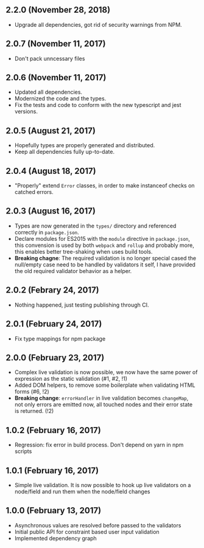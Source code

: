 ## 2.2.0 (November 28, 2018)
* Upgrade all dependencies, got rid of security warnings from NPM.

## 2.0.7 (November 11, 2017)
* Don't pack unncessary files

## 2.0.6 (November 11, 2017)
* Updated all dependencies.
* Modernized the code and the types.
* Fix the tests and code to conform with the new typescript and jest versions.

## 2.0.5 (August 21, 2017)
* Hopefully types are properly generated and distributed.
* Keep all dependencies fully up-to-date.

## 2.0.4 (August 18, 2017)
* "Properly" extend `Error` classes, in order to make instanceof checks on catched errors.

## 2.0.3 (August 16, 2017)
* Types are now generated in the `types/` directory and referenced correctly in `package.json`.
* Declare modules for ES2015 with the `module` directive in `package.json`, this convension
  is used by both `webpack` and `rollup` and probably more, this enables better tree-shaking
  when uses build tools.
* **Breaking chagne**: The required validation is no longer special cased
  the null/empty case need to be handled by validators it self,
  I have provided the old required validator behavior as a helper.

## 2.0.2 (Febrary 24, 2017)
* Nothing happened, just testing publishing through CI.

## 2.0.1 (February 24, 2017)
* Fix type mappings for npm package

## 2.0.0 (February 23, 2017)
* Complex live validation is now possible,
  we now have the same power of expression as the static validation (#1, #2, !1)
* Added DOM helpers, to remove some boilerplate when validating HTML forms (#6, !2)
* **Breaking change**: `errorHandler` in live validation becomes `changeMap`,
  not only errors are emitted now, all touched nodes and their error state is returned. (!2)

## 1.0.2 (February 16, 2017)
* Regression: fix error in build process.
  Don't depend on yarn in npm scripts

## 1.0.1 (February 16, 2017)

* Simple live validation.
  It is now possible to hook up live validators on a node/field
  and run them when the node/field changes

## 1.0.0 (February 13, 2017)

* Asynchronous values are resolved before passed to the validators
* Initial public API for constraint based user input validation
* Implemented dependency graph
